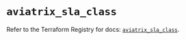 # `aviatrix_sla_class`

Refer to the Terraform Registry for docs: [`aviatrix_sla_class`](https://registry.terraform.io/providers/aviatrixsystems/aviatrix/8.1.10/docs/resources/sla_class).
